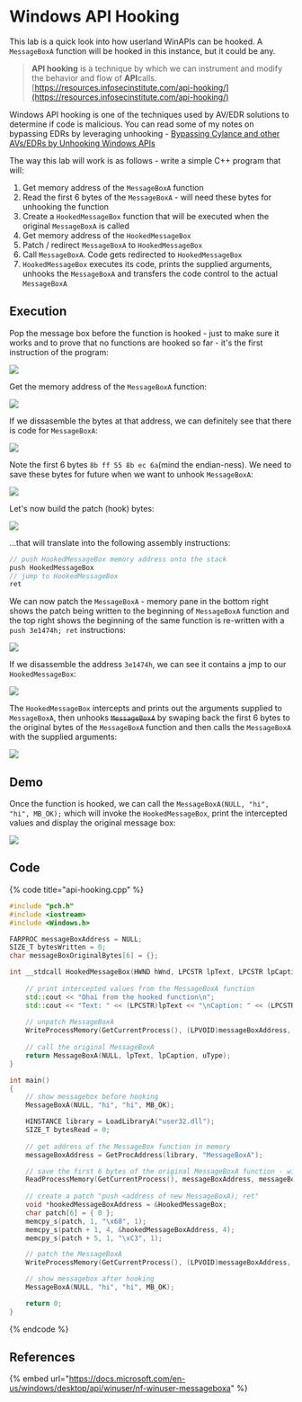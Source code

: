 # Windows API Hooking

This lab is a quick look into how userland WinAPIs can be hooked. A `MessageBoxA` function will be hooked in this instance, but it could be any.

> **API hooking** is a technique by which we can instrument and modify the behavior and flow of **API**calls.  
> [https://resources.infosecinstitute.com/api-hooking/](https://resources.infosecinstitute.com/api-hooking/)

Windows API hooking is one of the techniques used by AV/EDR solutions to determine if code is malicious. You can read some of my notes on bypassing EDRs by leveraging unhooking - [Bypassing Cylance and other AVs/EDRs by Unhooking Windows APIs](../defense-evasion/bypassing-cylance-and-other-avs-edrs-by-unhooking-windows-apis.md)

The way this lab will work is as follows - write a simple C++ program that will:

1. Get memory address of the `MessageBoxA` function
2. Read the first 6 bytes of the `MessageBoxA` - will need these bytes for unhooking the function
3. Create a `HookedMessageBox` function that will be executed when the original `MessageBoxA` is called
4. Get memory address of the `HookedMessageBox`
5. Patch / redirect `MessageBoxA` to `HookedMessageBox`
6. Call `MessageBoxA`. Code gets redirected to `HookedMessageBox`
7. `HookedMessageBox` executes its code, prints the supplied arguments, unhooks the `MessageBoxA` and transfers the code control to the actual `MessageBoxA`

## Execution

Pop the message box before the function is hooked - just to make sure it works and to prove that no functions are hooked so far -  it's the first instruction of the program:

![](../../.gitbook/assets/annotation-2019-06-30-185043.png)

Get the memory address of the `MessageBoxA` function:

![](../../.gitbook/assets/annotation-2019-06-30-185215.png)

If we dissasemble the bytes at that address, we can definitely see that there is code for `MessageBoxA`:

![](../../.gitbook/assets/annotation-2019-06-30-185320.png)

Note the first 6 bytes `8b ff 55 8b ec 6a`\(mind the endian-ness\). We need to save these bytes for future when we want to unhook `MessageBoxA`:

![](../../.gitbook/assets/originalbytes.gif)

Let's now build the patch \(hook\) bytes:  


![](../../.gitbook/assets/annotation-2019-06-30-190323.png)

...that will translate into the following assembly instructions:

```csharp
// push HookedMessageBox memory address onto the stack
push HookedMessageBox
// jump to HookedMessageBox
ret
```

We can now patch the `MessageBoxA` - memory pane in the bottom right shows the patch being written to the beginning of `MessageBoxA` function and the top right shows the beginning of the same function is re-written with a `push 3e1474h; ret` instructions:

![](../../.gitbook/assets/patchingmessageboxa.gif)

If we disassemble the address `3e1474h`, we can see it contains a jmp to our `HookedMessageBox`:

![](../../.gitbook/assets/image%20%28206%29.png)

The `HookedMessageBox` intercepts and prints out the arguments supplied to `MessageBoxA`, then unhooks ~~`MessageBoxA`~~ by swaping back the first 6 bytes to the original bytes of the `MessageBoxA` function and then calls the `MessageBoxA` with the supplied arguments:

![](../../.gitbook/assets/image%20%2849%29.png)

## Demo

Once the function is hooked, we can call the `MessageBoxA(NULL, "hi", "hi", MB_OK);` which will invoke the `HookedMessageBox`, print the intercepted values and display the original message box:

![](../../.gitbook/assets/hookedmessagebox.gif)

## Code

{% code title="api-hooking.cpp" %}
```cpp
#include "pch.h"
#include <iostream>
#include <Windows.h>

FARPROC messageBoxAddress = NULL;
SIZE_T bytesWritten = 0;
char messageBoxOriginalBytes[6] = {};

int __stdcall HookedMessageBox(HWND hWnd, LPCSTR lpText, LPCSTR lpCaption, UINT uType) {
	
	// print intercepted values from the MessageBoxA function
	std::cout << "Ohai from the hooked function\n";
	std::cout << "Text: " << (LPCSTR)lpText << "\nCaption: " << (LPCSTR)lpCaption << std::endl;
	
	// unpatch MessageBoxA
	WriteProcessMemory(GetCurrentProcess(), (LPVOID)messageBoxAddress, messageBoxOriginalBytes, sizeof(messageBoxOriginalBytes), &bytesWritten);
	
	// call the original MessageBoxA
	return MessageBoxA(NULL, lpText, lpCaption, uType);
}

int main()
{
	// show messagebox before hooking
	MessageBoxA(NULL, "hi", "hi", MB_OK);

	HINSTANCE library = LoadLibraryA("user32.dll");
	SIZE_T bytesRead = 0;
	
	// get address of the MessageBox function in memory
	messageBoxAddress = GetProcAddress(library, "MessageBoxA");

	// save the first 6 bytes of the original MessageBoxA function - will need for unhooking
	ReadProcessMemory(GetCurrentProcess(), messageBoxAddress, messageBoxOriginalBytes, 6, &bytesRead);
	
	// create a patch "push <address of new MessageBoxA); ret"
	void *hookedMessageBoxAddress = &HookedMessageBox;
	char patch[6] = { 0 };
	memcpy_s(patch, 1, "\x68", 1);
	memcpy_s(patch + 1, 4, &hookedMessageBoxAddress, 4);
	memcpy_s(patch + 5, 1, "\xC3", 1);

	// patch the MessageBoxA
	WriteProcessMemory(GetCurrentProcess(), (LPVOID)messageBoxAddress, patch, sizeof(patch), &bytesWritten);

	// show messagebox after hooking
	MessageBoxA(NULL, "hi", "hi", MB_OK);

	return 0;
}
```
{% endcode %}

## References

{% embed url="https://docs.microsoft.com/en-us/windows/desktop/api/winuser/nf-winuser-messageboxa" %}

